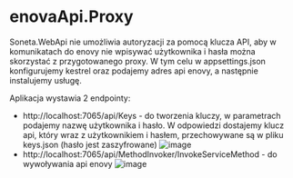 # enovaApi.Proxy

Soneta.WebApi nie umożliwia autoryzacji za pomocą klucza API, aby w komunikatach do enovy nie wpisywać użytkownika i hasła można skorzystać z przygotowanego proxy.
W tym celu w appsettings.json konfigurujemy kestrel oraz podajemy adres api enovy, a następnie instalujemy usługę.

Aplikacja wystawia 2 endpointy:
- http://localhost:7065/api/Keys - do tworzenia kluczy, w parametrach podajemy nazwę użytkownika i hasło. W odpowiedzi dostajemy klucz api, który wraz z użytkownikiem i hasłem, przechowywane są w pliku keys.json (hasło jest zaszyfrowane)
![image](https://user-images.githubusercontent.com/87368964/221992553-adcf8772-3565-4b6f-8411-eead0f560dc5.png)
- http://localhost:7065/api/MethodInvoker/InvokeServiceMethod - do wywoływania api enovy
![image](https://user-images.githubusercontent.com/87368964/221992496-0a7c5a3c-aa17-4164-b7f9-315f03c91803.png)

